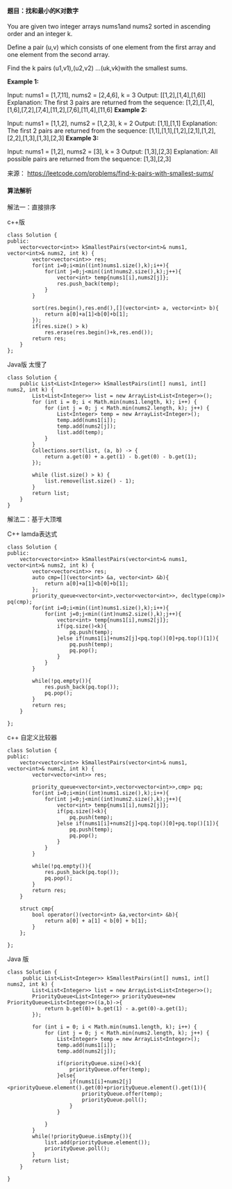 #### 题目：找和最小的K对数字
You are given two integer arrays nums1and nums2 sorted in ascending order and an integer k.

Define a pair (u,v) which consists of one element from the first array and one element from the second array.

Find the k pairs (u1,v1),(u2,v2) ...(uk,vk)with the smallest sums.

**Example 1:**

Input: nums1 = [1,7,11], nums2 = [2,4,6], k = 3
Output: [[1,2],[1,4],[1,6]] 
Explanation: The first 3 pairs are returned from the sequence: [1,2],[1,4],[1,6],[7,2],[7,4],[11,2],[7,6],[11,4],[11,6]
**Example 2:**

Input: nums1 = [1,1,2], nums2 = [1,2,3], k = 2
Output: [1,1],[1,1]
Explanation: The first 2 pairs are returned from the sequence: [1,1],[1,1],[1,2],[2,1],[1,2],[2,2],[1,3],[1,3],[2,3]
**Example 3:**

Input: nums1 = [1,2], nums2 = [3], k = 3
Output: [1,3],[2,3]
Explanation: All possible pairs are returned from the sequence: [1,3],[2,3]

来源： https://leetcode.com/problems/find-k-pairs-with-smallest-sums/

#### 算法解析
解法一：直接排序

c++版
```
class Solution {
public:
    vector<vector<int>> kSmallestPairs(vector<int>& nums1, vector<int>& nums2, int k) {
        vector<vector<int>> res;
        for(int i=0;i<min((int)nums1.size(),k);i++){
            for(int j=0;j<min((int)nums2.size(),k);j++){
                vector<int> temp{nums1[i],nums2[j]};
                res.push_back(temp);
            }
        }
        
        sort(res.begin(),res.end(),[](vector<int> a, vector<int> b){
            return a[0]+a[1]<b[0]+b[1];
        });
        if(res.size() > k)
            res.erase(res.begin()+k,res.end());
        return res;
    }
};
```
Java版 太慢了
```
class Solution {
    public List<List<Integer>> kSmallestPairs(int[] nums1, int[] nums2, int k) {
        List<List<Integer>> list = new ArrayList<List<Integer>>();
        for (int i = 0; i < Math.min(nums1.length, k); i++) {
            for (int j = 0; j < Math.min(nums2.length, k); j++) {
                List<Integer> temp = new ArrayList<Integer>();
                temp.add(nums1[i]);
                temp.add(nums2[j]);
                list.add(temp);
            }
        }
        Collections.sort(list, (a, b) -> {
            return a.get(0) + a.get(1) - b.get(0) - b.get(1);
        });

        while (list.size() > k) {
            list.remove(list.size() - 1);
        }
        return list;
    }
}
```
解法二：基于大顶堆

C++ lamda表达式
```
class Solution {
public:
    vector<vector<int>> kSmallestPairs(vector<int>& nums1, vector<int>& nums2, int k) {
        vector<vector<int>> res;
        auto cmp=[](vector<int> &a, vector<int> &b){
            return a[0]+a[1]<b[0]+b[1];  
        };
        priority_queue<vector<int>,vector<vector<int>>, decltype(cmp)> pq(cmp);
        for(int i=0;i<min((int)nums1.size(),k);i++){
            for(int j=0;j<min((int)nums2.size(),k);j++){
                vector<int> temp{nums1[i],nums2[j]};
                if(pq.size()<k){
                    pq.push(temp);
                }else if(nums1[i]+nums2[j]<pq.top()[0]+pq.top()[1]){
                    pq.push(temp);
                    pq.pop();
                }
            }
        }
        
        while(!pq.empty()){
            res.push_back(pq.top());
            pq.pop();
        }
        return res;
    }
    
};
```
c++ 自定义比较器
```
class Solution {
public:
    vector<vector<int>> kSmallestPairs(vector<int>& nums1, vector<int>& nums2, int k) {
        vector<vector<int>> res;
        
        priority_queue<vector<int>,vector<vector<int>>,cmp> pq;
        for(int i=0;i<min((int)nums1.size(),k);i++){
            for(int j=0;j<min((int)nums2.size(),k);j++){
                vector<int> temp{nums1[i],nums2[j]};
                if(pq.size()<k){
                    pq.push(temp);
                }else if(nums1[i]+nums2[j]<pq.top()[0]+pq.top()[1]){
                    pq.push(temp);
                    pq.pop();
                }
            }
        }
        
        while(!pq.empty()){
            res.push_back(pq.top());
            pq.pop();
        }
        return res;
    }
    
    struct cmp{
        bool operator()(vector<int> &a,vector<int> &b){
            return a[0] + a[1] < b[0] + b[1];
        }
    };
    
};
```

Java 版
```
class Solution {
     public List<List<Integer>> kSmallestPairs(int[] nums1, int[] nums2, int k) {
        List<List<Integer>> list = new ArrayList<List<Integer>>();
        PriorityQueue<List<Integer>> priorityQueue=new PriorityQueue<List<Integer>>((a,b)->{
            return b.get(0)+ b.get(1) - a.get(0)-a.get(1);
        });

        for (int i = 0; i < Math.min(nums1.length, k); i++) {
            for (int j = 0; j < Math.min(nums2.length, k); j++) {
                List<Integer> temp = new ArrayList<Integer>();
                temp.add(nums1[i]);
                temp.add(nums2[j]);
                
                if(priorityQueue.size()<k){
                    priorityQueue.offer(temp);
                }else{
                    if(nums1[i]+nums2[j]<priorityQueue.element().get(0)+priorityQueue.element().get(1)){
                        priorityQueue.offer(temp);
                        priorityQueue.poll();
                    }    
                }
               
            }
        }
        while(!priorityQueue.isEmpty()){
            list.add(priorityQueue.element());
            priorityQueue.poll();
        }
        return list;
    }

}
```
